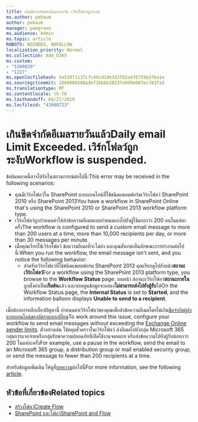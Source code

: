 ```yaml
---
title: เกินขีดจํากัดของอีเมลรายวัน เวิร์กโฟลว์ถูกระงับ
ms.author: pebaum
author: pebaum
manager: pamgreen
ms.audience: Admin
ms.topic: article
ROBOTS: NOINDEX, NOFOLLOW
localization_priority: Normal
ms.collection: Adm_O365
ms.custom:
- "5200020"
- "1227"
ms.openlocfilehash: 5a510f1137c7c49cd1de3d3fd2a470759e37ba1e
ms.sourcegitcommit: 286000b588adef1bbbb28337a9d9e087ec783fa2
ms.translationtype: MT
ms.contentlocale: th-TH
ms.lasthandoff: 04/27/2020
ms.locfileid: "43908723"
---
```

# <a name="daily-email-limit-exceeded-workflow-is-suspended"></a><span data-ttu-id="8ca29-103">เกินขีดจํากัดอีเมลรายวันแล้ว</span><span class="sxs-lookup"><span data-stu-id="8ca29-103">Daily email Limit Exceeded.</span></span> <span data-ttu-id="8ca29-104">เวิร์กโฟลว์ถูกระงับ</span><span class="sxs-lookup"><span data-stu-id="8ca29-104">Workflow is suspended.</span></span>

<span data-ttu-id="8ca29-105">ข้อผิดพลาดนี้อาจได้รับในสถานการณ์ต่อไปนี้:</span><span class="sxs-lookup"><span data-stu-id="8ca29-105">This error may be received in the following scenarios:</span></span>

- <span data-ttu-id="8ca29-106">คุณมีเวิร์กโฟลว์ใน SharePoint แบบออนไลน์ที่ใช้ชนิดแพลตฟอร์มเวิร์กโฟลว์ SharePoint 2010 หรือ SharePoint 2013</span><span class="sxs-lookup"><span data-stu-id="8ca29-106">You have a workflow in SharePoint Online that's using the SharePoint 2010 or SharePoint 2013 workflow platform type.</span></span>
- <span data-ttu-id="8ca29-107">เวิร์กโฟลว์ถูกกําหนดค่าให้ส่งข้อความอีเมลแบบกําหนดเองไปยังผู้ใช้มากกว่า 200 คนในแต่ละครั้ง</span><span class="sxs-lookup"><span data-stu-id="8ca29-107">The workflow is configured to send a custom email message to more than 200 users at a time, more than 10,000 recipients per day, or more than 30 messages per minute.</span></span>
- <span data-ttu-id="8ca29-108">เมื่อคุณเรียกใช้เวิร์กโฟลว์ ข้อความอีเมลที่จะไม่ส่ง และคุณสังเกตเห็นลักษณะการทํางานต่อไปนี้:</span><span class="sxs-lookup"><span data-stu-id="8ca29-108">When you run the workflow, the email message isn't sent, and you notice the following behavior:</span></span>
    - <span data-ttu-id="8ca29-109">สําหรับเวิร์กโฟลว์ที่ใช้ชนิดแพลตฟอร์ม SharePoint 2013 คุณเรียกดูไปยังหน้า**สถานะเวิร์กโฟลว์**</span><span class="sxs-lookup"><span data-stu-id="8ca29-109">For a workflow using the SharePoint 2013 platform type, you browse to the **Workflow Status** page.</span></span> <span data-ttu-id="8ca29-110">บนหน้า สถานะเวิร์กโฟลว์**สถานะภายใน**ถูกตั้งค่าเป็น**เริ่มต้น**แล้ว และบอลลูนข้อมูลจะแสดง**ไม่สามารถส่งไปยังผู้รับ**ได้</span><span class="sxs-lookup"><span data-stu-id="8ca29-110">On the Workflow Status page, the **Internal Status** is set to **Started**, and the information balloon displays **Unable to send to a recipient**.</span></span>

<span data-ttu-id="8ca29-111">เมื่อต้องการหลีกเลี่ยงปัญหานี้ กําหนดค่าเวิร์กโฟลว์ของคุณเพื่อส่งข้อความอีเมลโดยไม่เกิน[ขีดจํากัดผู้ส่งแบบออนไลน์ของอัตราแลกเปลี่ยน](https://docs.microsoft.com/office365/servicedescriptions/exchange-online-service-description/exchange-online-limits#recipientlimits)</span><span class="sxs-lookup"><span data-stu-id="8ca29-111">To work around this issue, configure your workflow to send email messages without exceeding the [Exchange Online sender limits](https://docs.microsoft.com/office365/servicedescriptions/exchange-online-service-description/exchange-online-limits#recipientlimits).</span></span> <span data-ttu-id="8ca29-112">ตัวอย่างเช่น ใช้หยุดชั่วคราวในเวิร์กโฟลว์ ส่งอีเมลไปยังกลุ่ม Microsoft 365 กลุ่มการแจกจ่ายหรือกลุ่มรักษาความปลอดภัยที่เปิดใช้งานจดหมาย หรือส่งข้อความไปยังผู้รับน้อยกว่า 200 ในแต่ละครั้ง</span><span class="sxs-lookup"><span data-stu-id="8ca29-112">For example, use a pause in the workflow, send the email to an Microsoft 365 group, a distribution group or mail enabled security group, or send the message to fewer than 200 recipients at a time.</span></span>


<span data-ttu-id="8ca29-113">สําหรับข้อมูลเพิ่มเติม ให้ดูที่[บทความ](https://support.microsoft.com/help/3150442/daily-email-limit-has-exceeded-and-your-workflow-has-been-suspended-or)ต่อไปนี้</span><span class="sxs-lookup"><span data-stu-id="8ca29-113">For more information, see the following [article](https://support.microsoft.com/help/3150442/daily-email-limit-has-exceeded-and-your-workflow-has-been-suspended-or).</span></span>

## <a name="related-topics"></a><span data-ttu-id="8ca29-114">หัวข้อที่เกี่ยวข้อง</span><span class="sxs-lookup"><span data-stu-id="8ca29-114">Related topics</span></span>
- [<span data-ttu-id="8ca29-115">สร้างโฟลว์</span><span class="sxs-lookup"><span data-stu-id="8ca29-115">Create Flow</span></span>](https://support.office.com/article/Create-a-flow-for-a-list-or-library-in-SharePoint-Online-or-OneDrive-for-Business-a9c3e03b-0654-46af-a254-20252e580d01) 
- [<span data-ttu-id="8ca29-116">SharePoint และโฟลว์</span><span class="sxs-lookup"><span data-stu-id="8ca29-116">SharePoint and Flow</span></span>](https://flow.microsoft.com/blog/sharepoint-and-flow/) 